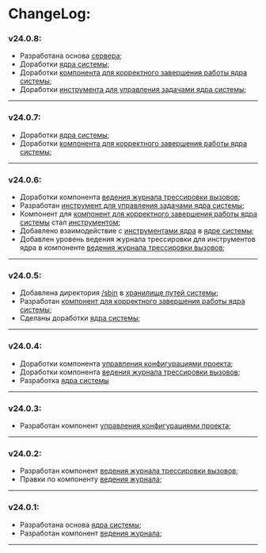 # ChangeLog:

### v24.0.8:
- Разработана основа [сервера](src/internal/server/server.go);
- Доработки [ядра системы](src/core/core.go);
- Доработки [компонента для корректного завершения работы ядра системы](src/core/tools/closer/closer.go);
- Доработки [инструмента для управления задачами ядра системы](src/core/tools/task_scheduler/task_scheduler.go);

---

### v24.0.7:
- Доработки [ядра системы](src/core/core.go);
- Доработки [компонента для корректного завершения работы ядра системы](src/core/tools/closer/closer.go);

---

### v24.0.6:
- Доработки компонента [ведения журнала трессировки вызовов](src/core/components/tracer/tracer.go);
- Разработан [инструмент для управления задачами ядра системы](src/core/tools/task_scheduler/task_scheduler.go);
- Компонент для [компонент для корректного завершения работы ядра системы](src/core/components/closer/closer.go) стал [инструментом](src/core/tools/closer/closer.go);
- Добавлено взаимодействие с [инструментами ядра](src/core/tools) в [ядре системы](src/core/core.go);
- Добавлен уровень ведения журнала трессировки для инструментов ядра в компоненте [ведения журнала трессировки вызовов](src/core/components/tracer/tracer.go);

---

### v24.0.5:
- Добавлена директория [/sbin](/sbin) в [хранилище путей системы](src/core/env/paths/paths.go);
- Разработан [компонент для корректного завершения работы ядра системы](src/core/components/closer/closer.go);
- Сделаны доработки [ядра системы](src/core/core.go);

---

### v24.0.4:
- Доработки компонента [управления конфигурациями проекта](src/core/components/configurator/configurator.go);
- Доработки компонента [ведения журнала трессировки вызовов](src/core/components/tracer/tracer.go);
- Разработка [ядра системы](src/core/core.go)

---

### v24.0.3:
- Разработан компонент [управления конфигурациями проекта](src/core/components/configurator/configurator.go);

---

### v24.0.2:
- Разработан компонент [ведения журнала трессировки вызовов](src/core/components/tracer/tracer.go);
- Правки по компоненту [ведения журнала](src/core/components/logger/logger.go);

---

### v24.0.1:
- Разработана основа [ядра системы](src/core/core.go);
- Разработан компонент [ведения журнала](src/core/components/logger/logger.go);

---